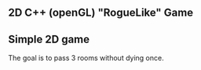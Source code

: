 2D C++ (openGL) "RogueLike" Game
--------
Simple 2D game
--------
The goal is to pass 3 rooms without dying once.
